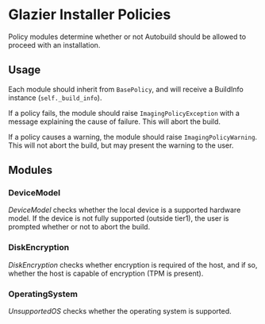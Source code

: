 # Glazier Installer Policies

Policy modules determine whether or not Autobuild should be allowed to proceed
with an installation.

## Usage

Each module should inherit from `BasePolicy`, and will receive a BuildInfo
instance (`self._build_info`).

If a policy fails, the module should raise `ImagingPolicyException` with a
message explaining the cause of failure. This will abort the build.

If a policy causes a warning, the module should raise `ImagingPolicyWarning`.
This will not abort the build, but may present the warning to the user.

## Modules

### DeviceModel

*DeviceModel* checks whether the local device is a supported hardware model. If
the device is not fully supported (outside tier1), the user is prompted whether
or not to abort the build.

### DiskEncryption

*DiskEncryption* checks whether encryption is required of the host, and if so,
whether the host is capable of encryption (TPM is present).

### OperatingSystem

*UnsupportedOS* checks whether the operating system is supported.
